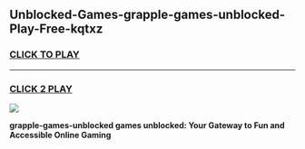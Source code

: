 
## Unblocked-Games-grapple-games-unblocked-Play-Free-kqtxz
<h3>
<a href="https://premium76.site?title=grapple-games-unblocked&ref=22A">CLICK TO PLAY</a></h3>
<hr>

<h3>
<a href="https://premium76.site?title=grapple-games-unblocked&ref=22A">CLICK 2 PLAY</a>
  
</h3>

<a href="https://premium76.site?title=grapple-games-unblocked&ref=22A"><img src="https://clearcache.store/games.png"></a>


**grapple-games-unblocked games unblocked: Your Gateway to Fun and Accessible Online Gaming**
